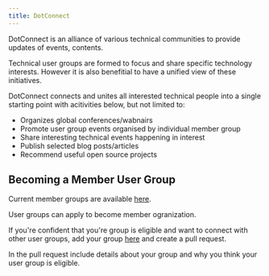 ```yaml
---
title: DotConnect
---
```

DotConnect is an alliance of various technical communities to provide updates of events, contents.

Technical user groups are formed to focus and share specific technology interests. However it is also benefitial to have a unified view of these initiatives. 

DotConnect connects and unites all interested technical people into a single starting point with acitivities below, but not limited to:
* Organizes global conferences/wabnairs
* Promote user group events organised by individual member group
* Share interesting technical events happening in interest
* Publish selected blog posts/articles
* Recommend useful open source projects

## Becoming a Member User Group

Current member groups are available [here](/groups).

User groups can apply to become member ogranization. 

If you're confident that you're group is eligible and want to connect with other user groups, add your group [here](https://github.com/DotConnectOrg/DotConnectOrg.github.io/blob/master/member-groups/index.md) and create a pull request.

In the pull request include details about your group and why you think your user group is eligible.


